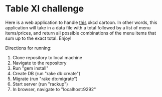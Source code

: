 Table XI challenge
=====================

Here is a web application to handle [this](http://imgs.xkcd.com/comics/np_complete.png) xkcd cartoon. In other words, this application will take in a data file with a total followed by a list of menu items/prices, and return all possible combinations of the menu items that sum up to the exact total. Enjoy!

Directions for running:<br>
1. Clone repository to local machine<br>
2. Navigate to the repository<br>
3. Run "gem install"<br>
4. Create DB (run "rake db:create")<br>
5. Migrate (run "rake db:migrate")<br>
6. Start server (run "rackup")<br>
7. In browser, navigate to "localhost:9292"
